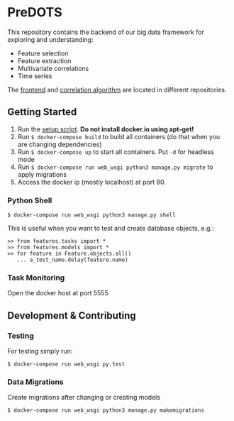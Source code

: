 # PreDOTS

This repository contains the backend of our big data framework for exploring and understanding:
- Feature selection
- Feature extraction
- Multivariate correlations
- Time series

The [frontend](https://github.com/KDD-OpenSource/predots-frontend) and
[correlation algorithm](https://github.com/KDD-OpenSource/python-hics)
are located in different repositories.


## Getting Started
1. Run the [setup script](deployment/ubuntu-setup.sh). **Do not install docker.io using apt-get!**
2. Run `$ docker-compose build` to build all containers (do that when you are changing dependencies)
3. Run `$ docker-compose up` to start all containers. Put `-d` for headless mode
4. Run `$ docker-compose run web_wsgi python3 manage.py migrate` to apply migrations
5. Access the docker ip (mostly localhost) at port 80.

### Python Shell
```
$ docker-compose run web_wsgi python3 manage.py shell
```
This is useful when you want to test and create database objects, e.g.:
```
>> from features.tasks import *
>> from features.models import *
>> for feature in Feature.objects.all() 
   ... a_test_name.delay(feature.name)
```

### Task Monitoring
Open the docker host at port 5555



## Development & Contributing

### Testing
For testing simply run:
```
$ docker-compose run web_wsgi py.test
```

### Data Migrations
Create migrations after changing or creating models
```
$ docker-compose run web_wsgi python3 manage.py makemigrations
```
